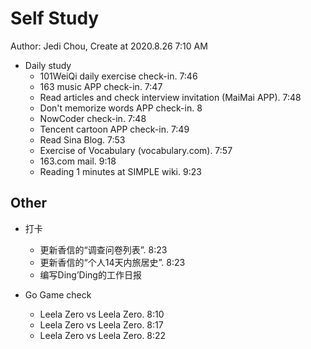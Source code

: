 # Self Study

Author: Jedi Chou, Create at 2020.8.26 7:10 AM

* Daily study
  * 101WeiQi daily exercise check-in. 7:46
  * 163 music APP check-in. 7:47
  * Read articles and check interview invitation (MaiMai APP). 7:48
  * Don't memorize words APP check-in. 8
  * NowCoder check-in. 7:48
  * Tencent cartoon APP check-in. 7:49
  * Read Sina Blog. 7:53
  * Exercise of Vocabulary (vocabulary.com). 7:57
  * 163.com mail. 9:18
  * Reading 1 minutes at SIMPLE wiki. 9:23

## Other

* 打卡
  * 更新香信的“调查问卷列表”. 8:23
  * 更新香信的“个人14天内旅居史”. 8:23
  * 编写Ding’Ding的工作日报

* Go Game check
  * Leela Zero vs Leela Zero. 8:10
  * Leela Zero vs Leela Zero. 8:17
  * Leela Zero vs Leela Zero. 8:22
